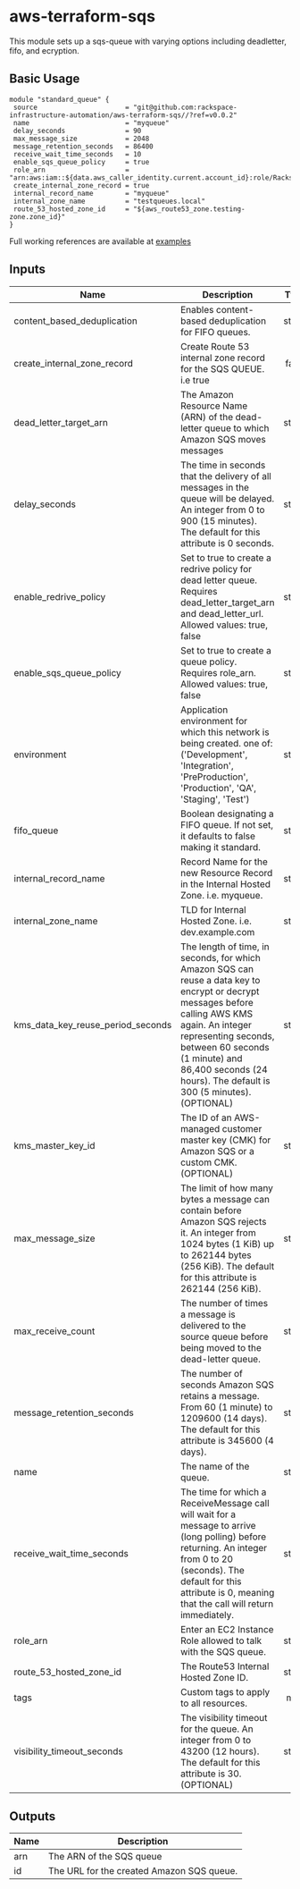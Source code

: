 # aws-terraform-sqs

This module sets up a sqs-queue with varying options including deadletter, fifo, and ecryption.

## Basic Usage

```
module "standard_queue" {
 source                      = "git@github.com:rackspace-infrastructure-automation/aws-terraform-sqs//?ref=v0.0.2"
 name                        = "myqueue"
 delay_seconds               = 90
 max_message_size            = 2048
 message_retention_seconds   = 86400
 receive_wait_time_seconds   = 10
 enable_sqs_queue_policy     = true
 role_arn                    = "arn:aws:iam::${data.aws_caller_identity.current.account_id}:role/Rackspace"
 create_internal_zone_record = true
 internal_record_name        = "myqueue"
 internal_zone_name          = "testqueues.local"
 route_53_hosted_zone_id     = "${aws_route53_zone.testing-zone.zone_id}"
}
```

Full working references are available at [examples](examples)

## Inputs

| Name | Description | Type | Default | Required |
|------|-------------|:----:|:-----:|:-----:|
| content\_based\_deduplication | Enables content-based deduplication for FIFO queues. | string | `"false"` | no |
| create\_internal\_zone\_record | Create Route 53 internal zone record for the SQS QUEUE. i.e true | false | string | `"false"` | no |
| dead\_letter\_target\_arn | The Amazon Resource Name (ARN) of the dead-letter queue to which Amazon SQS moves messages | string | `""` | no |
| delay\_seconds | The time in seconds that the delivery of all messages in the queue will be delayed. An integer from 0 to 900 (15 minutes). The default for this attribute is 0 seconds. | string | `"0"` | no |
| enable\_redrive\_policy | Set to true to create a redrive policy for dead letter queue. Requires dead_letter_target_arn and dead_letter_url. Allowed values: true, false | string | `"false"` | no |
| enable\_sqs\_queue\_policy | Set to true to create a queue policy. Requires role_arn. Allowed values: true, false | string | `"false"` | no |
| environment | Application environment for which this network is being created. one of: ('Development', 'Integration', 'PreProduction', 'Production', 'QA', 'Staging', 'Test') | string | `"Development"` | no |
| fifo\_queue | Boolean designating a FIFO queue. If not set, it defaults to false making it standard. | string | `"false"` | no |
| internal\_record\_name | Record Name for the new Resource Record in the Internal Hosted Zone. i.e. myqueue. | string | `""` | no |
| internal\_zone\_name | TLD for Internal Hosted Zone. i.e. dev.example.com | string | `""` | no |
| kms\_data\_key\_reuse\_period\_seconds | The length of time, in seconds, for which Amazon SQS can reuse a data key to encrypt or decrypt messages before calling AWS KMS again. An integer representing seconds, between 60 seconds (1 minute) and 86,400 seconds (24 hours). The default is 300 (5 minutes).(OPTIONAL) | string | `"300"` | no |
| kms\_master\_key\_id | The ID of an AWS-managed customer master key (CMK) for Amazon SQS or a custom CMK.(OPTIONAL) | string | `""` | no |
| max\_message\_size | The limit of how many bytes a message can contain before Amazon SQS rejects it. An integer from 1024 bytes (1 KiB) up to 262144 bytes (256 KiB). The default for this attribute is 262144 (256 KiB). | string | `"262144"` | no |
| max\_receive\_count | The number of times a message is delivered to the source queue before being moved to the dead-letter queue. | string | `"3"` | no |
| message\_retention\_seconds | The number of seconds Amazon SQS retains a message. From 60 (1 minute) to 1209600 (14 days). The default for this attribute is 345600 (4 days). | string | `"345600"` | no |
| name | The name of the queue. | string | `""` | no |
| receive\_wait\_time\_seconds | The time for which a ReceiveMessage call will wait for a message to arrive (long polling) before returning. An integer from 0 to 20 (seconds). The default for this attribute is 0, meaning that the call will return immediately. | string | `"0"` | no |
| role\_arn | Enter an EC2 Instance Role allowed to talk with the SQS queue. | string | `""` | no |
| route\_53\_hosted\_zone\_id | The Route53 Internal Hosted Zone ID. | string | `""` | no |
| tags | Custom tags to apply to all resources. | map | `<map>` | no |
| visibility\_timeout\_seconds | The visibility timeout for the queue. An integer from 0 to 43200 (12 hours). The default for this attribute is 30. (OPTIONAL) | string | `"30"` | no |

## Outputs

| Name | Description |
|------|-------------|
| arn | The ARN of the SQS queue |
| id | The URL for the created Amazon SQS queue. |

